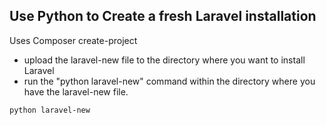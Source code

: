 ## Use Python to Create a fresh Laravel installation
Uses Composer create-project

* upload the laravel-new file to the directory where you want to install Laravel
* run the "python laravel-new" command within the directory where you have the laravel-new file.


```
python laravel-new

```
